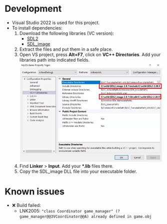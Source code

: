 # Development
- Visual Studio 2022 is used for this project.
- To install dependencies:
    1. Download the following libraries (VC version):
        - [SDL2](https://github.com/libsdl-org/SDL/releases)
        - [SDL_image](https://github.com/libsdl-org/SDL_image/releases/)
    2. Extract the files and put them in a safe place.
    3. Open VS project, press **Alt+F7**, click on **VC++ Directories**. Add your libraries path into indicated fields.
        ![](docs/1.png)
    4. Find **Linker** > **Input**. Add your **\*.lib** files there.
    5. Copy the SDL_image DLL file into your executable folder.
# Known issues
- ❌ Build failed:
    - LNK2005: `"class Coordinator game_manager" (?game_manager@@3VCoordinator@@A) already defined in game.obj`
